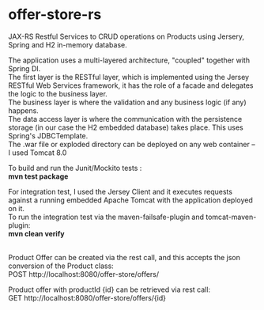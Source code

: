 # offer-store-rs
JAX-RS Restful Services to CRUD operations on Products using Jersery, Spring and H2 in-memory database.

The application uses a multi-layered architecture, "coupled" together with Spring DI. <BR>
The first layer is the RESTful layer, which is implemented using the Jersey RESTful Web Services framework, it has the role of a facade and delegates the logic to the business layer. <BR>
The business layer is where the validation and any business logic (if any) happens. <BR>
The data access layer is where the communication with the persistence storage (in our case the H2 embedded database) takes place. This uses Spring's JDBCTemplate. <BR>
The .war file or exploded directory can be deployed on any web container – I used Tomcat 8.0 <BR>

To build and run the Junit/Mockito tests : <BR>
<b>mvn test package</b>
	
For integration test, I used the Jersey Client and it executes requests against a running embedded Apache Tomcat with the application deployed on it. <BR> 
To run the integration test via the maven-failsafe-plugin and tomcat-maven-plugin: <BR>
<b>mvn clean verify</b> 
<BR>
<BR>

Product Offer can be created via the rest call, and this accepts the json conversion of the Product class: <BR>
	POST http://localhost:8080/offer-store/offers/

Product offer with productId {id} can be retrieved via rest call: <BR> GET http://localhost:8080/offer-store/offers/{id}



